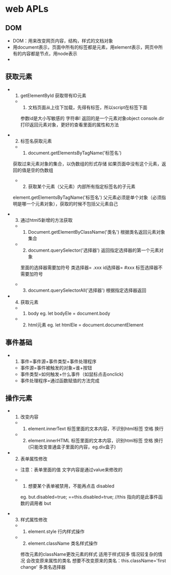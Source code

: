 # web APLs

## DOM

- DOM：用来改变网页内容，结构，样式的文档对象
- 用document表示，页面中所有的标签都是元素，用element表示，网页中所有的内容都是节点，用node表示
- 

## 获取元素

- 1. getElementById 获取带有ID元素
   - 1. 文档页面从上往下加载，先得有标签，所以script在标签下面

     参数id是大小写敏感的 字符串!
     返回的是一个元素对象object
     console.dir 打印返回元素对象，更好的查看里面的属性和方法

- 2. 标签名获取元素
   - 1. document.getElementsByTagName('标签名')

    获取过来元素对象的集合，以伪数组的形式存储
    如果页面中没有这个元素，返回的值是空的伪数组

   - 2. 获取某个元素（父元素）内部所有指定标签名的子元素

    element.getElementsByTagName('标签名')
    父元素必须是单个对象（必须指明是哪一个元素对象），获取的时候不包括父元素自己

- 3. 通过html5新增的方法获取
   - 1. Document.getElementByClassName('类名')  根据类名返回元素对象集合 
   - 2. document.querySelector('选择器')  返回指定选择器的第一个元素对象

     里面的选择器需要加符号  类选择器= .xxx   id选择器= #xxx  标签选择器不需要加符号

   - 3. document.querySelectorAll('选择器')  根据指定选择器返回
- 4. 获取元素
   - 1. body
   eg. let bodyEle = document.body
   - 2. html元素
   eg. let  htmlEle = document.documentElement

## 事件基础

- 1. 事件=事件源+事件类型+事件处理程序
   - 事件源=事件被触发的对象+谁+按钮
   - 事件类型=如何触发+什么事件（如鼠标点击onclick)
   - 事件处理程序=通过函数赋值的方法完成

## 操作元素

- 1. 改变内容
   - 1. element.innerText  标签里面的文本内容，不识别html标签 空格 换行
   - 2. element.innerHTML  标签里面的文本内容，识别html标签 空格 换行(只能改变普通盒子里面的内容，eg.div盒子)
- 2. 表单属性修改
   - 注意：表单里面的值 文字内容是通过value来修改的
   - 1. 想要某个表单被禁用，不能再点击 disabled

      eg. but.disabled=true;
        ==this.disabled=true; //this 指向的是此事件函数的调用者 but

- 3. 样式属性修改
   - 1. element.style  行内样式操作
   - 2. element.className  类名样式操作

       修改元素的className更改元素的样式 适用于样式较多 情况较复杂的情况
       会改变原来属性的类名
       想要不改变原来的类名：this.className='first change'   多类名选择器
